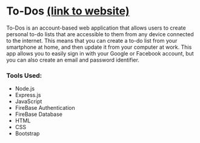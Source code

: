 # To-Dos [(link to website)](https://limitless-reef-71352.herokuapp.com/signup)

To-Dos is an account-based web application that allows users to create personal to-do lists that are accessible to them from any device connected to the internet. This means that you can create a to-do list from your smartphone at home, and then update it from your computer at work. This app allows you to easily sign in with your Google or Facebook account, but you can also create an email and password identifier.

### Tools Used:
- Node.js
- Express.js
- JavaScript
- FireBase Authentication
- FireBase Database
- HTML
- CSS
- Bootstrap
